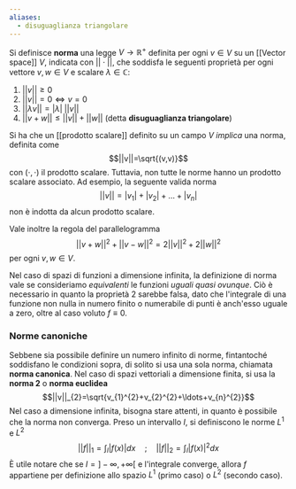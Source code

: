 ```yaml
---
aliases:
  - disuguaglianza triangolare
---
```

Si definisce **norma** una legge $V \rightarrow \mathbb{R}^{+}$ definita per ogni $v\in V$ su un [[Vector space]] $V$, indicata con $||\cdot||$, che soddisfa le seguenti proprietà per ogni vettore $v,w\in V$ e scalare $\lambda\in\mathbb{C}$:
1. $||v||\geq0$
2. $||v||=0 \Leftrightarrow v=0$
3. $||\lambda v||=|\lambda|\;||v||$
4. $||v+w||\leq||v||+||w||$ (detta **disuguaglianza triangolare**)

Si ha che un [[prodotto scalare]] definito su un campo $V$ *implica* una norma, definita come
$$||v||=\sqrt{(v,v)}$$
con $(\cdot,\cdot)$ il prodotto scalare. Tuttavia, non tutte le norme hanno un prodotto scalare associato. Ad esempio, la seguente valida norma
$$||v||=|v_{1}|+|v_{2}|+\ldots+|v_{n}|$$
non è indotta da alcun prodotto scalare.

Vale inoltre la regola del parallelogramma
$$||v+w||^{2}+||v-w||^{2}=2||v||^{2}+2||w||^{2}$$
per ogni $v,w\in V$.

Nel caso di spazi di funzioni a dimensione infinita, la definizione di norma vale se consideriamo *equivalenti* le funzioni *uguali quasi ovunque*. Ciò è necessario in quanto la proprietà 2 sarebbe falsa, dato che l'integrale di una funzione non nulla in numero finito o numerabile di punti è anch'esso uguale a zero, oltre al caso voluto $f\equiv0$.
### Norme canoniche
Sebbene sia possibile definire un numero infinito di norme, fintantoché soddisfano le condizioni sopra, di solito si usa una sola norma, chiamata **norma canonica**. Nel caso di spazi vettoriali a dimensione finita, si usa la **norma 2** o **norma euclidea**
$$||v||_{2}=\sqrt{v_{1}^{2}+v_{2}^{2}+\ldots+v_{n}^{2}}$$
Nel caso a dimensione infinita, bisogna stare attenti, in quanto è possibile che la norma non converga. Preso un intervallo $I$, si definiscono le norme $L^{1}$ e $L^{2}$
$$||f||_{1}=\int_{I}|f(x)|dx\quad;\quad ||f||_{2}=\int_{I}|f(x)|^{2}dx$$
È utile notare che se $I=]-\infty,+\infty[$ e l'integrale converge, allora $f$ appartiene per definizione allo spazio $L^{1}$ (primo caso) o $L^{2}$ (secondo caso).